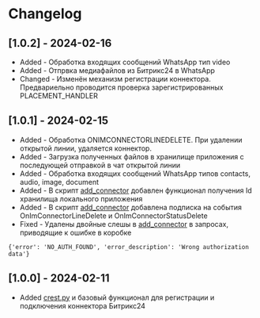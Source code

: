 # Changelog

## [1.0.2] - 2024-02-16

+ Added - Обработка входящих сообщений WhatsApp тип video
+ Added - Отпрвка медиафайлов из Битрикс24 в WhatsApp
+ Changed - Изменён механизм регистрации коннектора. Предвариельно проводится проверка зарегистрированных PLACEMENT_HANDLER

## [1.0.1] - 2024-02-15

+ Added - Обработка ONIMCONNECTORLINEDELETE. При удалении открытой линии, удаляется коннектор.
+ Added - Загрузка полученных файлов в хранилище приложения с последующей отправкой в чат открытой линии
+ Added - Обработка входящих сообщений WhatsApp типов contacts, audio, image, document
+ Added - В скрипт [add_connector](tools/add_connector.py) добавлен функционал получения Id хранилища локального приложения
+ Added - В скрипт [add_connector](tools/add_connector.py) добавлена подписка на события OnImConnectorLineDelete и OnImConnectorStatusDelete
+ Fixed - Удалены двойные слешы в [add_connector](tools/add_connector.py) в запросах, приводящие к ошибке в коробке 
```
{'error': 'NO_AUTH_FOUND', 'error_description': 'Wrong authorization data'} 
```

## [1.0.0] - 2024-02-11

+ Added [crest.py](crest.py) и базовый функционал для регистрации и подключения коннектора Битрикс24
